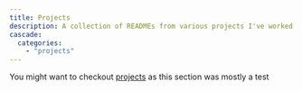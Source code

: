 ```yaml
---
title: Projects
description: A collection of READMEs from various projects I've worked on
cascade:
  categories:
    - "projects"
---
```

You might want to checkout [projects](/categories/projects) as this section was mostly a test